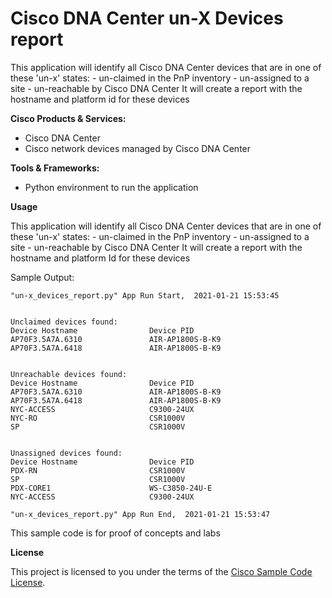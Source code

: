 
# Cisco DNA Center un-X Devices report

This application will identify all Cisco DNA Center devices that are in one of these 'un-x' states:
    - un-claimed in the PnP inventory
    - un-assigned to a site
    - un-reachable by Cisco DNA Center
    It will create a report with the hostname and platform id for these devices

**Cisco Products & Services:**

- Cisco DNA Center
- Cisco network devices managed by Cisco DNA Center

**Tools & Frameworks:**

- Python environment to run the application

**Usage**

This application will identify all Cisco DNA Center devices that are in one of these 'un-x' states:
    - un-claimed in the PnP inventory
    - un-assigned to a site
    - un-reachable by Cisco DNA Center
It will create a report with the hostname and platform Id for these devices

Sample Output:

```
"un-x_devices_report.py" App Run Start,  2021-01-21 15:53:45


Unclaimed devices found:
Device Hostname                Device PID                    
AP70F3.5A7A.6310               AIR-AP1800S-B-K9              
AP70F3.5A7A.6418               AIR-AP1800S-B-K9              


Unreachable devices found:
Device Hostname                Device PID                    
AP70F3.5A7A.6310               AIR-AP1800S-B-K9              
AP70F3.5A7A.6418               AIR-AP1800S-B-K9              
NYC-ACCESS                     C9300-24UX                    
NYC-RO                         CSR1000V                      
SP                             CSR1000V                      


Unassigned devices found:
Device Hostname                Device PID                    
PDX-RN                         CSR1000V                      
SP                             CSR1000V                      
PDX-CORE1                      WS-C3850-24U-E                
NYC-ACCESS                     C9300-24UX                    

"un-x_devices_report.py" App Run End,  2021-01-21 15:53:47
```
 
This sample code is for proof of concepts and labs

**License**

This project is licensed to you under the terms of the [Cisco Sample Code License](./LICENSE).


